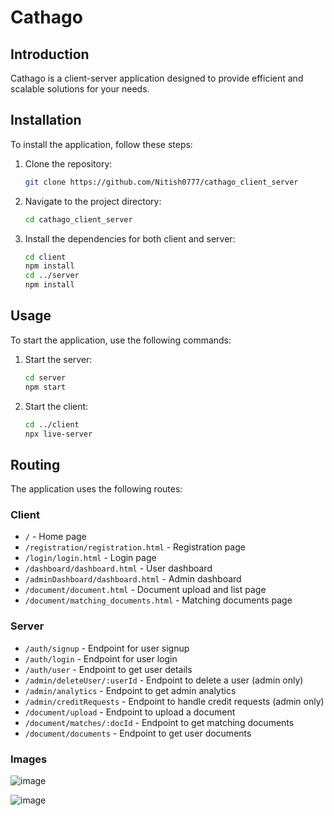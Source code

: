 # Cathago

## Introduction

Cathago is a client-server application designed to provide efficient and scalable solutions for your needs.

## Installation

To install the application, follow these steps:

1. Clone the repository:
   ```sh
   git clone https://github.com/Nitish0777/cathago_client_server
   ```
2. Navigate to the project directory:
   ```sh
   cd cathago_client_server
   ```
3. Install the dependencies for both client and server:
   ```sh
   cd client
   npm install
   cd ../server
   npm install
   ```

## Usage

To start the application, use the following commands:

1. Start the server:
   ```sh
   cd server
   npm start
   ```
2. Start the client:
   ```sh
   cd ../client
   npx live-server
   ```

## Routing

The application uses the following routes:

### Client

- `/` - Home page
- `/registration/registration.html` - Registration page
- `/login/login.html` - Login page
- `/dashboard/dashboard.html` - User dashboard
- `/adminDashboard/dashboard.html` - Admin dashboard
- `/document/document.html` - Document upload and list page
- `/document/matching_documents.html` - Matching documents page

### Server

- `/auth/signup` - Endpoint for user signup
- `/auth/login` - Endpoint for user login
- `/auth/user` - Endpoint to get user details
- `/admin/deleteUser/:userId` - Endpoint to delete a user (admin only)
- `/admin/analytics` - Endpoint to get admin analytics
- `/admin/creditRequests` - Endpoint to handle credit requests (admin only)
- `/document/upload` - Endpoint to upload a document
- `/document/matches/:docId` - Endpoint to get matching documents
- `/document/documents` - Endpoint to get user documents

### Images
![image](https://github.com/user-attachments/assets/fe2d4e30-6f2f-4c3a-a940-c949152b288d)


![image](https://github.com/user-attachments/assets/4fa2ab2d-00d6-4d6e-8acd-535d9398967b)


